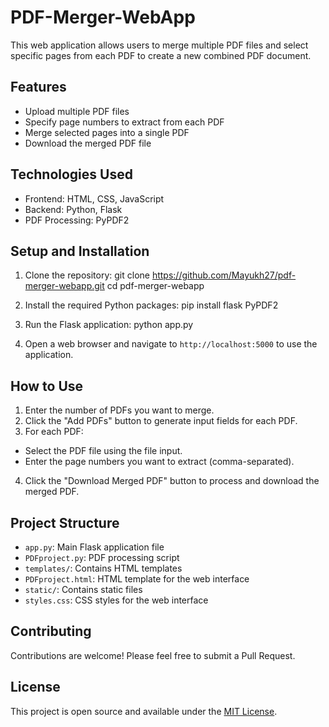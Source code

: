 # PDF-Merger-WebApp

This web application allows users to merge multiple PDF files and select specific pages from each PDF to create a new combined PDF document.

## Features

- Upload multiple PDF files
- Specify page numbers to extract from each PDF
- Merge selected pages into a single PDF
- Download the merged PDF file

## Technologies Used

- Frontend: HTML, CSS, JavaScript
- Backend: Python, Flask
- PDF Processing: PyPDF2

## Setup and Installation

1. Clone the repository:
git clone https://github.com/Mayukh27/pdf-merger-webapp.git cd pdf-merger-webapp

2. Install the required Python packages:
pip install flask PyPDF2

3. Run the Flask application:
python app.py

4. Open a web browser and navigate to `http://localhost:5000` to use the application.

## How to Use

1. Enter the number of PDFs you want to merge.
2. Click the "Add PDFs" button to generate input fields for each PDF.
3. For each PDF:
- Select the PDF file using the file input.
- Enter the page numbers you want to extract (comma-separated).
4. Click the "Download Merged PDF" button to process and download the merged PDF.

## Project Structure

- `app.py`: Main Flask application file
- `PDFproject.py`: PDF processing script
- `templates/`: Contains HTML templates
- `PDFproject.html`: HTML template for the web interface
- `static/`: Contains static files
- `styles.css`: CSS styles for the web interface

## Contributing

Contributions are welcome! Please feel free to submit a Pull Request.

## License

This project is open source and available under the [MIT License](LICENSE).
